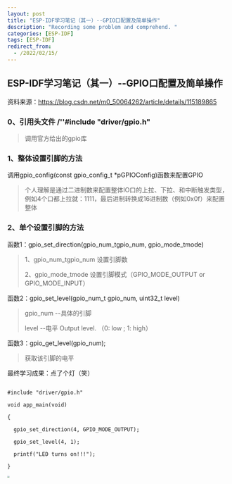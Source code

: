 ```yaml
---
layout: post
title: "ESP-IDF学习笔记（其一）--GPIO口配置及简单操作"
description: "Recording some problem and comprehend. "
categories: [ESP-IDF]
tags: [ESP-IDF]
redirect_from:
  - /2022/02/15/
---
```




## ESP-IDF学习笔记（其一）--GPIO口配置及简单操作

资料来源：https://blog.csdn.net/m0_50064262/article/details/115189865

### 0、引用头文件   /''#include "driver/gpio.h" 

> 调用官方给出的gpio库

### 1、整体设置引脚的方法 

调用gpio_config(const gpio_config_t *pGPIOConfig)函数来配置GPIO

> 个人理解是通过二进制数来配置整体IO口的上拉、下拉、和中断触发类型，例如4个口都上拉就：1111，最后进制转换成16进制数（例如0x0f）来配置整体

### 2、单个设置引脚的方法

函数1：gpio_set_direction(gpio_num_tgpio_num, gpio_mode_tmode)

> 1、gpio_num_tgpio_num  设置引脚数
>
> 2、gpio_mode_tmode   设置引脚模式（GPIO_MODE_OUTPUT or GPIO_MODE_INPUT）

函数2：gpio_set_level(gpio_num_t gpio_num, uint32_t level)

> gpio_num --具体的引脚  
>
> level  --电平 Output level. （0: low ; 1: high）

函数3：gpio_get_level(gpio_num);

> 获取该引脚的电平

最终学习成果：点了个灯（笑）

~~~

#include "driver/gpio.h"

void app_main(void)

{

  gpio_set_direction(4, GPIO_MODE_OUTPUT);

  gpio_set_level(4, 1);

  printf("LED turns on!!!");

}

~~~

<img src="https://s2.loli.net/2022/02/21/dNGqQVs269rvtKh.jpg" style="zoom:30%;" />
